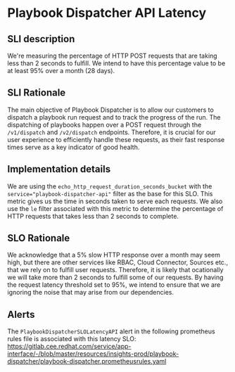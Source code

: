 # Playbook Dispatcher API Latency

## SLI description

We're measuring the percentage of HTTP POST requests that are taking less than 2 seconds to fulfill.
We intend to have this percentage value to be at least 95% over a month (28 days).

## SLI Rationale

The main objective of Playbook Dispatcher is to allow our customers to dispatch a playbook run request and to track the progress of the run.
The dispatching of playbooks happen over a POST request through the `/v1/dispatch` and `/v2/dispatch` endpoints.
Therefore, it is crucial for our user experience to efficiently handle these requests, as their fast response times serve as a key indicator of good health.

## Implementation details

We are using the `echo_http_request_duration_seconds_bucket` with the `service="playbook-dispatcher-api"` filter as the base for this SLO.
This metric gives us the time in seconds taken to serve each requests.
We also use the `le` filter associated with this metric to determine the percentage of HTTP requests that takes less than 2 seconds to complete.

## SLO Rationale

We acknowledge that a 5% slow HTTP response over a month may seem high, but there are other services like RBAC, Cloud Connector, Sources etc., that we rely on to fulfill user requests.
Therefore, it is likely that ocationally we will take more than 2 seconds to fulfill some of our requests.
By having the request latency threshold set to 95%, we intend to ensure that we are ignoring the noise that may arise from our dependencies.

## Alerts

The `PlaybookDispatcherSLOLatencyAPI` alert in the following prometheus rules file is associated with this latency SLO:
https://gitlab.cee.redhat.com/service/app-interface/-/blob/master/resources/insights-prod/playbook-dispatcher/playbook-dispatcher.prometheusrules.yaml
